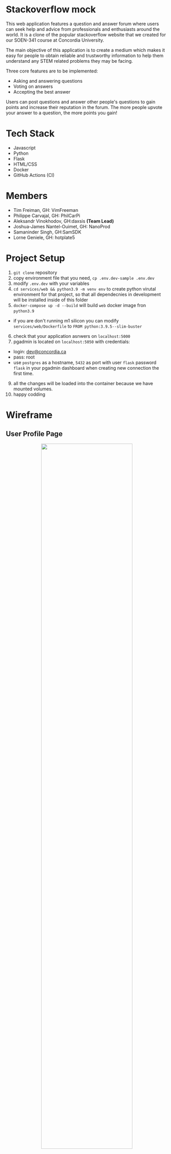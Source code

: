 # Stackoverflow mock
This web application features a question and answer forum where users can seek help and advice from professionals and enthusiasts around the world. It is a clone of the popular stackoverflow website that we created for our SOEN-341 course at Concordia University.

The main objective of this application is to create a medium which makes it easy for people to obtain reliable and trustworthy information to help them understand any STEM related problems they may be facing.

Three core features are to be implemented:
- Asking and answering questions
- Voting on answers
- Accepting the best answer

Users can post questions and answer other people's questions to gain points and increase their reputation in the forum. The more people upvote your answer to a question, the more points you gain!
# Tech Stack
- Javascript
- Python
- Flask 
- HTML/CSS
- Docker
- GitHub Actions (CI)

# Members
- Tim Freiman, GH: VimFreeman
- Philippe Carvajal, GH: PhilCarPi
- Aleksandr Vinokhodov, GH:daxsis **(Team Lead)**
- Joshua-James Nantel-Ouimet, GH: NanoProd
- Samaninder Singh, GH:SamSDK
- Lorne Geniele, GH: hotplate5

# Project Setup
1. `git clone` repository
2. copy environment file that you need, `cp .env.dev-sample .env.dev`
3. modify `.env.dev` with your variables
4. `cd services/web && python3.9 -m venv env` to create python virutal environment for that project, so that all dependecnies in development will be installed inside of this folder
5. `docker-compose up -d --build` will build `web` docker image fron `python3.9`
 - if you are don't running m1 silicon you can modify `services/web/Dockerfile` to `FROM python:3.9.5--slim-buster`
6. check that your application asnwers on `localhost:5000`
7. pgadmin is located on `localhost:5050` with credentials:
 - login: dev@concordia.ca
 - pass: root
 - use `postgres` as a hostname, `5432` as port with user `flask` password `flask` in your pgadmin dashboard when creating new connection the first time.
9. all the changes will be loaded into the container because we have mounted volumes.
10. happy codding

# Wireframe
## User Profile Page
<p align="center">
<img src="https://user-images.githubusercontent.com/19224656/137045617-75b56fc4-9082-471d-bee7-38b50e45a850.png" width="75%">
</p>

## Questions Forum Page
<p align="center">
<img src="https://user-images.githubusercontent.com/19224656/137045669-59873f59-2102-4056-ac27-db468de89b7e.png" width="75%">
</p>

## New Question Page
<p align="center">
<img src="https://user-images.githubusercontent.com/19224656/137046586-37c5ff0b-7f59-4274-ba2f-6492c01f4080.png">
</p>

## Question Page (with Answers)
<p align="center">
<img src="https://user-images.githubusercontent.com/19224656/137551694-be85e6c4-749e-4c84-ab0b-d448078d0494.png">
<img src="https://user-images.githubusercontent.com/19224656/137551716-9808a299-a08d-4813-9b8c-b5a9076fe3bd.png">
</p>

# Software Architecture
Development Note:<br>
All diagrams are located in the Google drive in the [Software Architecture Diagrams](https://app.diagrams.net/#G11lHgVPedABSrHVzqaIad7T8gBx-x8ebw) file. As development progresses, these diagrams can be modified and re-exported into this file. Access to this file is restricted to DT members only.

## Use Case Diagram
To better understand the behavior of users interacting with the application, a use case diagram was created. This diagram captures all actors (currently the user) and actions avaibale to these actors. This model informs design desicions disscussed in the following sections.

<p align="center">
<img src="https://user-images.githubusercontent.com/19224656/136254205-1a231967-c4e9-485a-9170-29bcb5c51511.png" width="75%">
</p>

## MVC Model
To standardize code organization and make the software modular and therefore extensible, a development model was chosen. Model-View-Controller allows for a relatively straigh forward way of organizing code in a web application. Models capture the "business logic" and therfore the data structures used to store information within the application, Views encompass the graphical user interface provided to the user as a web page, and Controllers serve as the interface between the business logic and the user facing code.
<br>
A diagram of the high level architecture of the application is shown below.

<p align="center">
<img src="https://user-images.githubusercontent.com/19224656/137186968-7610cd7a-7394-483f-9aef-8555f6311808.png" width="75%">
</p>

## UML Class Diagram
Based on the MVC model chosen and the associated diagram shown in the previous section, a UML class diagram was created to represent all objects in the application, how they relate to eachother, and how they fit within the MVC development model. Note that the views in this diagram are not shown. This is because the views are in practice html templates that are rendered by the controllers. There are no classes associated with views in this application.

<p align="center">
<img src="https://user-images.githubusercontent.com/19224656/136256401-d5721490-e35f-4477-9059-13b30abda9a1.png" width="75%">
</p>

## Entity Relationship Diagram
The application's database is organized as shown in the diagram below. All models are present in the DB as individual tables as is an additional table dedicated to password storage.

<p align="center">
<img src="https://user-images.githubusercontent.com/19224656/137570754-2bb1069f-7011-4ead-b4e8-14c528ccda42.png" width="75%">
</p>